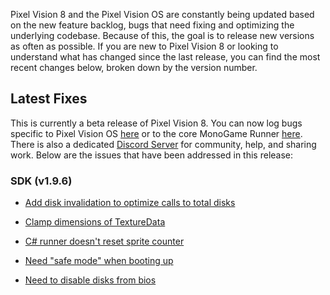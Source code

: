 Pixel Vision 8 and the Pixel Vision OS are constantly being updated based on the new feature backlog, bugs that need fixing and optimizing the underlying codebase. Because of this, the goal is to release new versions as often as possible. If you are new to Pixel Vision 8 or looking to understand what has changed since the last release, you can find the most recent changes below, broken down by the version number.

## Latest Fixes

This is currently a beta release of Pixel Vision 8. You can now log bugs specific to Pixel Vision OS [here](https://github.com/PixelVision8/PixelVisionOS/issues) or to the core MonoGame Runner [here](https://github.com/PixelVision8/MonoGameRunner/issues). There is also a dedicated [Discord Server](https://discord.gg/pixelvision8) for community, help, and sharing work. Below are the issues that have been addressed in this release:

### SDK (v1.9.6)

* [Add disk invalidation to optimize calls to total disks](https://github.com/PixelVision8/PixelVision8/issues/64)

* [Clamp dimensions of TextureData](https://github.com/PixelVision8/PixelVision8/issues/65)

* [C# runner doesn't reset sprite counter](https://github.com/PixelVision8/PixelVision8/issues/57)

* [Need "safe mode" when booting up](https://github.com/PixelVision8/PixelVision8/issues/54)

* [Need to disable disks from bios](https://github.com/PixelVision8/PixelVision8/issues/62)

